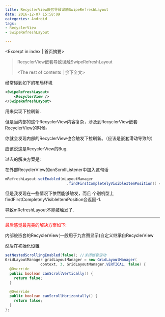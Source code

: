 ```yaml
---
title: RecyclerView嵌套导致误触SwipeRefreshLayout 
date: 2016-12-07 15:58:09
categories: Android
tags: 
- RecyclerView
- SwipeRefreshLayout

---
```

<Excerpt in index | 首页摘要> 
> RecyclerView嵌套导致误触SwipeRefreshLayout
> <!-- more -->
> <The rest of contents | 余下全文> 





经常碰到如下的布局环境

```xml
<SwipeRefreshLayout>
	<RecyclerView />
</SwipeRefreshLayout>
```

用来实现下拉刷新.

但是当内部的这个RecyclerView内容复杂，涉及到RecyclerView嵌套RecyclerView的时候。

你就会发现内部的RecyclerView也会触发下拉刷新。（应该是嵌套滑动导致的）



应该说这是RecyclerView的Bug.

过去的解决方案是:

在外部RecyclerView的onScrollListener中加入这句话

```java
mRefreshLayout.setEnabled(mLayoutManager
                            .findFirstCompletelyVisibleItemPosition() == 0);
```

但是我发现在一些情况下依然能够触发，而且 个别机型上findFirstCompletelyVisibleItemPosition会返回-1.

导致mRefreshLayout不能被触发了.

---

<font color='red'>最后感觉最完美的解决方案如下:</font>

内部被嵌套的RecyclerView(一般用于九宫图显示)自定义继承自RecyclerView

然后在初始化设置

```java
setNestedScrollingEnabled(false); //关闭嵌套滚动
GridLayoutManager gridLayoutManager = new GridLayoutManager(
                context, 3, GridLayoutManager.VERTICAL, false) {
  @Override
  public boolean canScrollVertically() {
    return false;
  }

  @Override
  public boolean canScrollHorizontally() {
    return false;
  }
};
```

